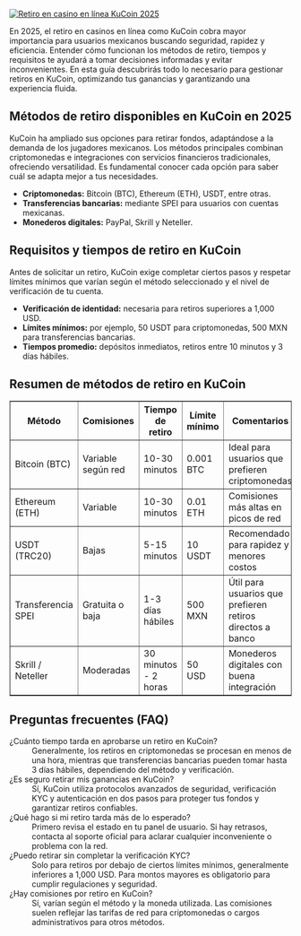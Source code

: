 [![Retiro en casino en línea KuCoin 2025](https://123-caf.pages.dev/gitsignup.png)](https://vrmoo.ru/Bt82HjjY)

<div>     <p>En 2025, el retiro en casinos en línea como KuCoin cobra mayor importancia para usuarios mexicanos buscando seguridad, rapidez y eficiencia. Entender cómo funcionan los métodos de retiro, tiempos y requisitos te ayudará a tomar decisiones informadas y evitar inconvenientes. En esta guía descubrirás todo lo necesario para gestionar retiros en KuCoin, optimizando tus ganancias y garantizando una experiencia fluida.</p>      <h2>Métodos de retiro disponibles en KuCoin en 2025</h2>   <p>KuCoin ha ampliado sus opciones para retirar fondos, adaptándose a la demanda de los jugadores mexicanos. Los métodos principales combinan criptomonedas e integraciones con servicios financieros tradicionales, ofreciendo versatilidad. Es fundamental conocer cada opción para saber cuál se adapta mejor a tus necesidades.</p>   <ul>     <li><strong>Criptomonedas:</strong> Bitcoin (BTC), Ethereum (ETH), USDT, entre otras.</li>     <li><strong>Transferencias bancarias:</strong> mediante SPEI para usuarios con cuentas mexicanas.</li>     <li><strong>Monederos digitales:</strong> PayPal, Skrill y Neteller.</li>   </ul>    <h2>Requisitos y tiempos de retiro en KuCoin</h2>   <p>Antes de solicitar un retiro, KuCoin exige completar ciertos pasos y respetar límites mínimos que varían según el método seleccionado y el nivel de verificación de tu cuenta.</p>   <ul>     <li><strong>Verificación de identidad:</strong> necesaria para retiros superiores a 1,000 USD.</li>     <li><strong>Límites mínimos:</strong> por ejemplo, 50 USDT para criptomonedas, 500 MXN para transferencias bancarias.</li>     <li><strong>Tiempos promedio:</strong> depósitos inmediatos, retiros entre 10 minutos y 3 días hábiles.</li>   </ul>    <h2>Resumen de métodos de retiro en KuCoin</h2>   <table border="1" cellpadding="5" cellspacing="0">     <thead>       <tr>         <th>Método</th>         <th>Comisiones</th>         <th>Tiempo de retiro</th>         <th>Límite mínimo</th>         <th>Comentarios</th>       </tr>     </thead>     <tbody>       <tr>         <td>Bitcoin (BTC)</td>         <td>Variable según red</td>         <td>10-30 minutos</td>         <td>0.001 BTC</td>         <td>Ideal para usuarios que prefieren criptomonedas</td>       </tr>       <tr>         <td>Ethereum (ETH)</td>         <td>Variable</td>         <td>10-30 minutos</td>         <td>0.01 ETH</td>         <td>Comisiones más altas en picos de red</td>       </tr>       <tr>         <td>USDT (TRC20)</td>         <td>Bajas</td>         <td>5-15 minutos</td>         <td>10 USDT</td>         <td>Recomendado para rapidez y menores costos</td>       </tr>       <tr>         <td>Transferencia SPEI</td>         <td>Gratuita o baja</td>         <td>1-3 días hábiles</td>         <td>500 MXN</td>         <td>Útil para usuarios que prefieren retiros directos a banco</td>       </tr>       <tr>         <td>Skrill / Neteller</td>         <td>Moderadas</td>         <td>30 minutos - 2 horas</td>         <td>50 USD</td>         <td>Monederos digitales con buena integración</td>       </tr>     </tbody>   </table>    <h2>Preguntas frecuentes (FAQ)</h2>   <dl>     <dt>¿Cuánto tiempo tarda en aprobarse un retiro en KuCoin?</dt>     <dd>Generalmente, los retiros en criptomonedas se procesan en menos de una hora, mientras que transferencias bancarias pueden tomar hasta 3 días hábiles, dependiendo del método y verificación.</dd>      <dt>¿Es seguro retirar mis ganancias en KuCoin?</dt>     <dd>Sí, KuCoin utiliza protocolos avanzados de seguridad, verificación KYC y autenticación en dos pasos para proteger tus fondos y garantizar retiros confiables.</dd>      <dt>¿Qué hago si mi retiro tarda más de lo esperado?</dt>     <dd>Primero revisa el estado en tu panel de usuario. Si hay retrasos, contacta al soporte oficial para aclarar cualquier inconveniente o problema con la red.</dd>      <dt>¿Puedo retirar sin completar la verificación KYC?</dt>     <dd>Solo para retiros por debajo de ciertos límites mínimos, generalmente inferiores a 1,000 USD. Para montos mayores es obligatorio para cumplir regulaciones y seguridad.</dd>      <dt>¿Hay comisiones por retiro en KuCoin?</dt>     <dd>Sí, varían según el método y la moneda utilizada. Las comisiones suelen reflejar las tarifas de red para criptomonedas o cargos administrativos para otros métodos.</dd>   </dl>   </div>